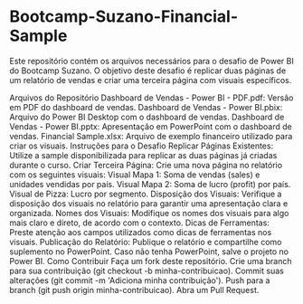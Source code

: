 # Bootcamp-Suzano-Financial-Sample

Este repositório contém os arquivos necessários para o desafio de Power BI do Bootcamp Suzano. O objetivo deste desafio é replicar duas páginas de um relatório de vendas e criar uma terceira página com visuais específicos.

Arquivos do Repositório
Dashboard de Vendas - Power BI - PDF.pdf: Versão em PDF do dashboard de vendas.
Dashboard de Vendas - Power BI.pbix: Arquivo do Power BI Desktop com o dashboard de vendas.
Dashboard de Vendas - Power BI.pptx: Apresentação em PowerPoint com o dashboard de vendas.
Financial Sample.xlsx: Arquivo de exemplo financeiro utilizado para criar os visuais.
Instruções para o Desafio
Replicar Páginas Existentes: Utilize a sample disponibilizada para replicar as duas páginas já criadas durante o curso.
Criar Terceira Página: Crie uma nova página no relatório com os seguintes visuais:
Visual Mapa 1: Soma de vendas (sales) e unidades vendidas por país.
Visual Mapa 2: Soma de lucro (profit) por país.
Visual de Pizza: Lucro por segmento.
Disposição dos Visuais: Verifique a disposição dos visuais no relatório para garantir uma apresentação clara e organizada.
Nomes dos Visuais: Modifique os nomes dos visuais para algo mais claro e direto, de acordo com o contexto.
Dicas de Ferramentas: Preste atenção aos campos utilizados como dicas de ferramentas nos visuais.
Publicação do Relatório: Publique o relatório e compartilhe como suplemento no PowerPoint. Caso não tenha PowerPoint, salve o projeto no Power BI.
Como Contribuir
Faça um fork deste repositório.
Crie uma branch para sua contribuição (git checkout -b minha-contribuicao).
Commit suas alterações (git commit -m 'Adiciona minha contribuição').
Push para a branch (git push origin minha-contribuicao).
Abra um Pull Request.
